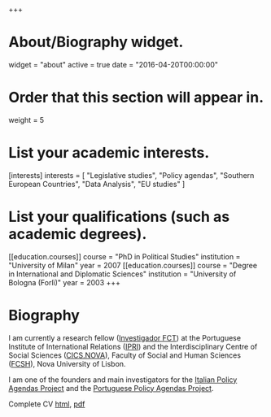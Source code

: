 +++
# About/Biography widget.
widget = "about"
active = true
date = "2016-04-20T00:00:00"

# Order that this section will appear in.
weight = 5

# List your academic interests.
[interests]
  interests = [
    "Legislative studies",
    "Policy agendas",
    "Southern European Countries",
    "Data Analysis",
    "EU studies"
  ]


# List your qualifications (such as academic degrees).
[[education.courses]]
  course = "PhD in Political Studies"
  institution = "University of Milan"
  year = 2007
[[education.courses]]
  course = "Degree in International and Diplomatic Sciences"
  institution = "University of Bologna (Forlì)"
  year = 2003
+++

# Biography

I am currently a research fellow ([Investigador FCT](https://www.fct.pt/apoios/contratacaodoutorados/investigador-fct/)) at the Portuguese Institute of International Relations ([IPRI](http://www.ipri.pt/index.php/en/)) and the Interdisciplinary Centre of Social Sciences ([CICS.NOVA](http://www.cics.nova.fcsh.unl.pt/)), Faculty of Social and Human Sciences ([FCSH](http://fcsh.unl.pt/)), Nova University of Lisbon.   

I am one of the founders and main investigators for the [Italian Policy Agendas Project](http://www.comparativeagendas.net/italy) and the [Portuguese Policy Agendas Project](http://www.comparativeagendas.net/portugal).  

Complete CV [html](/cv/eborghettocv.html), [pdf](/cv/eborghettocv.pdf)
